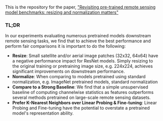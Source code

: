 This is the repository for the paper, ["Revisiting pre-trained remote sensing model
benchmarks: resizing and normalization matters"](https://arxiv.org/abs/2305.13456)

### TL;DR

In our experiments evaluating numerous pretrained models downstream remote sensing tasks, we find that to achieve the best performance and perform fair comparisons it is important to do the following:

- **Resize**: Small satellite and/or aerial image patches (32x32, 64x64) have a negative performance impact for ResNet models. Simply resizing to the original training or pretraining image size, e.g. 224x224, achieves significant improvements on downstream performance.
- **Normalize**: When comparing to models pretrained using standard normalization, e.g. ImageNet pretrained models, standard normalization
- **Compare to a Strong Baseline**: We find that a simple unsupervised baseline of computing channelwise statistics as features outperforms several methods pretrained on large-scale remote sensing datasets.
- **Prefer K-Nearest Neighbors over Linear Probing & Fine-tuning**: Linear Probing and Fine-tuning have the potential to overstate a pretrained model's representation ability.
